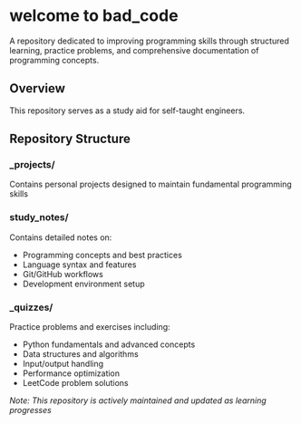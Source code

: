 # welcome to bad_code

A repository dedicated to improving programming skills through structured learning,
practice problems, and comprehensive documentation of programming concepts.

## Overview

This repository serves as a study aid for self-taught engineers. 

## Repository Structure

### _projects/
Contains personal projects designed to maintain fundamental programming skills 

### study_notes/
Contains detailed notes on:
- Programming concepts and best practices
- Language syntax and features
- Git/GitHub workflows
- Development environment setup

### _quizzes/
Practice problems and exercises including:
- Python fundamentals and advanced concepts
- Data structures and algorithms
- Input/output handling
- Performance optimization
- LeetCode problem solutions

*Note: This repository is actively maintained and updated as learning progresses*
